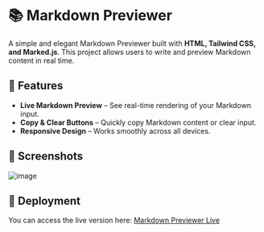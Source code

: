 # 📚 Markdown Previewer

A simple and elegant Markdown Previewer built with **HTML, Tailwind CSS, and Marked.js**. This project allows users to write and preview Markdown content in real time.

## 🚀 Features

- **Live Markdown Preview** – See real-time rendering of your Markdown input.
- **Copy & Clear Buttons** – Quickly copy Markdown content or clear input.
- **Responsive Design** – Works smoothly across all devices.

## 📸 Screenshots

![image](https://github.com/user-attachments/assets/303ab334-9804-4a89-9acd-abbea7937c28)


## 🔗 Deployment

You can access the live version here:
[Markdown Previewer Live](https://markdown-previewer-js-one.vercel.app/)


